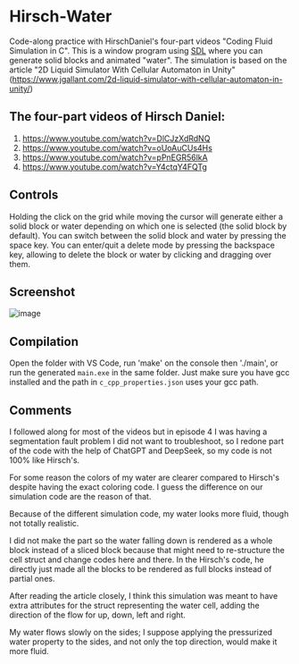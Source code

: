 # Hirsch-Water

Code-along practice with HirschDaniel's four-part videos "Coding Fluid Simulation in C". This is a window program using [SDL](https://www.libsdl.org/) where you can generate solid blocks and animated "water". The simulation is based on the article "2D Liquid Simulator With Cellular Automaton in Unity" (https://www.jgallant.com/2d-liquid-simulator-with-cellular-automaton-in-unity/)

## The four-part videos of Hirsch Daniel:
1. https://www.youtube.com/watch?v=DlCJzXdRdNQ
2. https://www.youtube.com/watch?v=oUoAuCUs4Hs
3. https://www.youtube.com/watch?v=pPnEGR56lkA
4. https://www.youtube.com/watch?v=Y4ctqY4FQTg

## Controls

Holding the click on the grid while moving the cursor will generate either a solid block or water depending on which one is selected (the solid block by default). 
You can switch between the solid block and water by pressing the space key.
You can enter/quit a delete mode by pressing the backspace key, allowing to delete the block or water by clicking and dragging over them.

## Screenshot

![image](https://github.com/user-attachments/assets/f998f1e2-1251-4a73-b67e-ccca5f8c3a76)

## Compilation

Open the folder with VS Code, run 'make' on the console then './main', or run the generated `main.exe` in the same folder. Just make sure you have gcc installed and the path in `c_cpp_properties.json` uses your gcc path.

## Comments

I followed along for most of the videos but in episode 4 I was having a segmentation fault problem I did not want to troubleshoot, so I redone part of the code with the help of ChatGPT and DeepSeek, so my code is not 100% like Hirsch's.

For some reason the colors of my water are clearer compared to Hirsch's despite having the exact coloring code. I guess the difference on our simulation code are the reason of that.

Because of the different simulation code, my water looks more fluid, though not totally realistic.

I did not make the part so the water falling down is rendered as a whole block instead of a sliced block because that might need to re-structure the cell struct and change codes here and there. In the Hirsch's code, he directly just made all the blocks to be rendered as full blocks instead of partial ones.

After reading the article closely, I think this simulation was meant to have extra attributes for the struct representing the water cell, adding the direction of the flow for up, down, left and right.

My water flows slowly on the sides; I suppose applying the pressurized water property to the sides, and not only the top direction, would make it more fluid.
